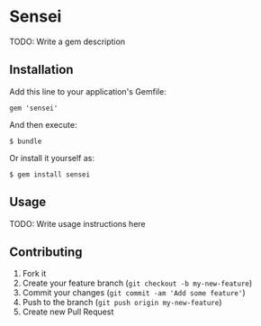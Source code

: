 # Sensei

TODO: Write a gem description

## Installation

Add this line to your application's Gemfile:

    gem 'sensei'

And then execute:

    $ bundle

Or install it yourself as:

    $ gem install sensei

## Usage

TODO: Write usage instructions here

## Contributing

1. Fork it
2. Create your feature branch (`git checkout -b my-new-feature`)
3. Commit your changes (`git commit -am 'Add some feature'`)
4. Push to the branch (`git push origin my-new-feature`)
5. Create new Pull Request
